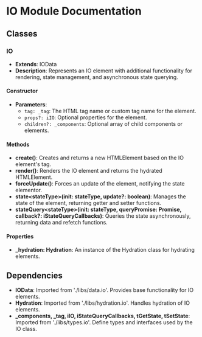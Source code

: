 # IO Module Documentation

## Classes

### IO
- **Extends**: IOData
- **Description**: Represents an IO element with additional functionality for rendering, state management, and asynchronous state querying.

#### Constructor
- **Parameters**:
  - `tag: _tag`: The HTML tag name or custom tag name for the element.
  - `props?: iIO`: Optional properties for the element.
  - `children?: _components`: Optional array of child components or elements.

#### Methods
- **create()**: Creates and returns a new HTMLElement based on the IO element's tag.
- **render()**: Renders the IO element and returns the hydrated HTMLElement.
- **forceUpdate()**: Forces an update of the element, notifying the state elementor.
- **state\<stateType\>(init: stateType, update?: boolean)**: Manages the state of the element, returning getter and setter functions.
- **stateQuery\<stateType\>(init: stateType, queryPromise: Promise<stateType>, callback?: iStateQueryCallbacks<stateType>)**: Queries the state asynchronously, returning data and refetch functions.

#### Properties
- **\_hydration: Hydration**: An instance of the Hydration class for hydrating elements.

## Dependencies
- **IOData**: Imported from './libs/data.io'. Provides base functionality for IO elements.
- **Hydration**: Imported from './libs/hydration.io'. Handles hydration of IO elements.
- **\_components, \_tag, iIO, iStateQueryCallbacks, tGetState, tSetState**: Imported from './libs/types.io'. Define types and interfaces used by the IO class.
